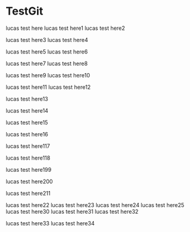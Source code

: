 # TestGit
lucas test here
lucas test here1
lucas test here2

lucas test here3
lucas test here4

lucas test here5
lucas test here6

lucas test here7
lucas test here8

lucas test here9
lucas test here10


lucas test here11
lucas test here12


lucas test here13

lucas test here14

lucas test here15

lucas test here16

lucas test here117

lucas test here118

lucas test here199

lucas test here200

lucas test here211


lucas test here22
lucas test here23
lucas test here24
lucas test here25
lucas test here30
lucas test here31
lucas test here32

lucas test here33
lucas test here34